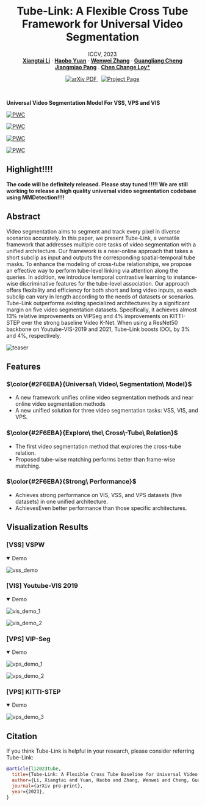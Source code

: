 <br />
<p align="center">
  <h1 align="center">Tube-Link: A Flexible Cross Tube Framework for Universal Video Segmentation</h1>
  <p align="center">
    ICCV, 2023
    <br />
    <a href="https://lxtgh.github.io/"><strong>Xiangtai Li</strong></a>
    ·
    <a href="https://yuanhaobo.me/"><strong>Haobo Yuan</strong></a>
    ·
    <a href="https://zhangwenwei.cn/"><strong>Wenwei Zhang</strong></a>
    ·
    <a href="https://sites.google.com/view/guangliangcheng"><strong>Guangliang Cheng</strong></a>
    <br />
    <a href="https://oceanpang.github.io/"><strong>Jiangmiao Pang</strong></a>
    .
    <a href="https://www.mmlab-ntu.com/person/ccloy/"><strong>Chen Change Loy*</strong></a>
  </p>

  <p align="center">
    <a href='https://arxiv.org/abs/2303.12782'>
      <img src='https://img.shields.io/badge/Paper-PDF-green?style=flat&logo=arXiv&logoColor=green' alt='arXiv PDF'>
    </a>
    <a href='https://github.com/lxtGH/Tube-Link' style='padding-left: 0.5rem;'>
      <img src='https://img.shields.io/badge/Project-Page-blue?style=flat&logo=Google%20chrome&logoColor=blue' alt='Project Page'>
    </a>
  </p>
<br />

**Universal Video Segmentation Model For VSS, VPS and VIS**

[![PWC](https://img.shields.io/endpoint.svg?url=https://paperswithcode.com/badge/tube-link-a-flexible-cross-tube-baseline-for/video-panoptic-segmentation-on-vipseg)](https://paperswithcode.com/sota/video-panoptic-segmentation-on-vipseg?p=tube-link-a-flexible-cross-tube-baseline-for)

[![PWC](https://img.shields.io/endpoint.svg?url=https://paperswithcode.com/badge/tube-link-a-flexible-cross-tube-baseline-for/video-semantic-segmentation-on-vspw)](https://paperswithcode.com/sota/video-semantic-segmentation-on-vspw?p=tube-link-a-flexible-cross-tube-baseline-for)


[![PWC](https://img.shields.io/endpoint.svg?url=https://paperswithcode.com/badge/tube-link-a-flexible-cross-tube-baseline-for/video-instance-segmentation-on-youtube-vis-1)](https://paperswithcode.com/sota/video-instance-segmentation-on-youtube-vis-1?p=tube-link-a-flexible-cross-tube-baseline-for)


[![PWC](https://img.shields.io/endpoint.svg?url=https://paperswithcode.com/badge/tube-link-a-flexible-cross-tube-baseline-for/video-instance-segmentation-on-youtube-vis-2)](https://paperswithcode.com/sota/video-instance-segmentation-on-youtube-vis-2?p=tube-link-a-flexible-cross-tube-baseline-for)



## Highlight!!!!

**The code will be definitely released. Please stay tuned !!!!! 
We are still working to release a high quality universal video segmentation codebase using MMDetection!!!!**

## Abstract

Video segmentation aims to segment and track every pixel in diverse scenarios accurately. In this paper, we present Tube-Link, a versatile framework that addresses multiple core tasks of video segmentation with a unified architecture. Our framework is a near-online approach that takes a short subclip as input and outputs the corresponding spatial-temporal tube masks. To enhance the modeling of cross-tube relationships, we propose an effective way to perform tube-level linking via attention along the queries. In addition, we introduce temporal contrastive learning to instance-wise discriminative features for the tube-level association. Our approach offers flexibility and efficiency for both short and long video inputs, as each subclip can vary in length according to the needs of datasets or scenarios. Tube-Link outperforms existing specialized architectures by a significant margin on five video segmentation datasets. Specifically, it achieves almost 13% relative improvements on VIPSeg and 4% improvements on KITTI-STEP over the strong baseline Video K-Net. When using a ResNet50 backbone on Youtube-VIS-2019 and 2021, Tube-Link boosts IDOL by 3% and 4%, respectively.



![teaser](./assets/figs/teaser.png)


## Features

### $\color{#2F6EBA}{Universal\ Video\ Segmentation\ Model}$ 

- A new framework unifies online video segmentation methods and near online video segmentation methods
- A new unified solution for three video segmentation tasks: VSS, VIS, and VPS.

### $\color{#2F6EBA}{Explore\ the\ Cross\-Tube\ Relation}$ 

- The first video segmentation method that explores the cross-tube relation.
- Proposed tube-wise matching performs better than frame-wise matching.

### $\color{#2F6EBA}{Strong\ Performance}$  
- Achieves strong performance on VIS, VSS, and VPS datasets (five datasets) in one unified architecture.
- AchievesEven better performance than those specific architectures.


## Visualization Results
### [VSS] VSPW
<details open>
<summary>Demo</summary>

![vss_demo](assets/figs/vss/vspw.gif)

</details>

### [VIS] Youtube-VIS 2019
<details open>
<summary>Demo</summary>

![vis_demo_1](assets/figs/vis/vis_001.gif) 

![vis_demo_2](assets/figs/vis/vis_002.gif)

</details>

### [VPS] VIP-Seg

<details open>
<summary>Demo</summary>

![vps_demo_1](assets/figs/vps/vps_01.gif) 

![vps_demo_2](assets/figs/vps/vps_02.gif)

</details>

### [VPS] KITTI-STEP
<details open>
<summary>Demo</summary>

![vps_demo_3](assets/figs/vps/vps_03.gif)

</details>



## Citation
If you think Tube-Link is helpful in your research, please consider referring Tube-Link:
```bibtex
@article{li2023tube,
  title={Tube-Link: A Flexible Cross Tube Baseline for Universal Video Segmentation},
  author={Li, Xiangtai and Yuan, Haobo and Zhang, Wenwei and Cheng, Guangliang and Pang, Jiangmiao and Loy, Chen Change},
  journal={arXiv pre-print},
  year={2023},
}
```
